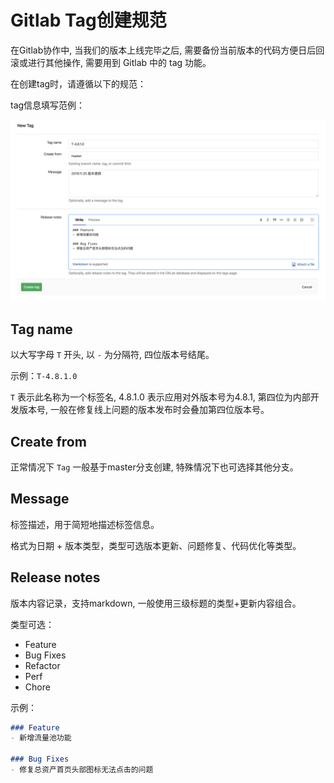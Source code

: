 # Gitlab Tag创建规范

在Gitlab协作中, 当我们的版本上线完毕之后, 需要备份当前版本的代码方便日后回滚或进行其他操作, 需要用到 Gitlab 中的 tag 功能。

在创建tag时，请遵循以下的规范：

tag信息填写范例：

![tag信息填写范例](./images/04_tag_form.png)

## Tag name

以大写字母 `T` 开头, 以 `-` 为分隔符, 四位版本号结尾。

示例：`T-4.8.1.0`

`T` 表示此名称为一个标签名, 4.8.1.0 表示应用对外版本号为4.8.1, 第四位为内部开发版本号, 一般在修复线上问题的版本发布时会叠加第四位版本号。

## Create from

正常情况下 `Tag` 一般基于master分支创建, 特殊情况下也可选择其他分支。

## Message

标签描述，用于简短地描述标签信息。

格式为日期 + 版本类型，类型可选版本更新、问题修复、代码优化等类型。

## Release notes

版本内容记录，支持markdown, 一般使用三级标题的类型+更新内容组合。

类型可选：

- Feature
- Bug Fixes
- Refactor
- Perf
- Chore

示例：

```markdown
### Feature
- 新增流量池功能

### Bug Fixes
- 修复总资产首页头部图标无法点击的问题
```
